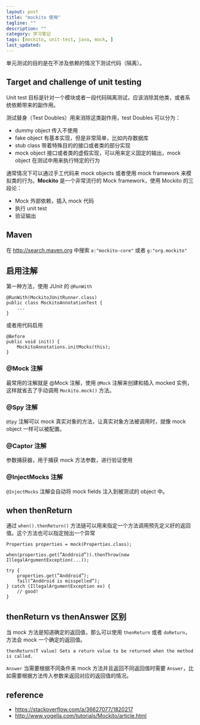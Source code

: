 ```yaml
---
layout: post
title: "mockito 使用"
tagline: ""
description: ""
category: 学习笔记
tags: [mockito, unit-test, java, mock, ]
last_updated:
---
```



单元测试的目的是在不涉及依赖的情况下测试代码（隔离）。

## Target and challenge of unit testing
Unit test 目标是针对一个模块或者一段代码隔离测试，应该消除其他类，或者系统依赖带来的副作用。

测试替身（Test Doubles）用来消除这类副作用，test Doubles 可以分为：

- dummy object 传入不使用
- fake object 有基本实现，但是非常简单，比如内存数据库
- stub class 带着特殊目的的接口或者类的部分实现
- mock object 接口或者类的虚假实现，可以用来定义固定的输出，mock object 在测试中用来执行特定的行为

通常情况下可以通过手工代码来 mock objects 或者使用 mock framework 来模拟类的行为。**Mockito** 是一个非常流行的 Mock framework，使用 Mockito 的三段论：

- Mock 外部依赖，插入 mock 代码
- 执行 unit test
- 验证输出

## Maven
在 <http://search.maven.org> 中搜索 `a:"mockito-core"` 或者 `g:"org.mockito"`

## 启用注解

第一种方法，使用 JUnit 的 `@RunWith`

    @RunWith(MockitoJUnitRunner.class)
    public class MockitoAnnotationTest {
        ...
    }

或者用代码启用

    @Before
    public void init() {
        MockitoAnnotations.initMocks(this);
    }

### @Mock 注解
最常用的注解就是 @Mock 注解，使用 `@Mock` 注解来创建和插入 mocked 实例，这样就省去了手动调用 `Mockito.mock()` 方法。

### @Spy 注解
`@Spy` 注解可以 mock 真实对象的方法，让真实对象方法被调用时，就像 mock object 一样可以被配置。

### @Captor 注解
参数捕获器，用于捕获 mock 方法参数，进行验证使用

### @InjectMocks 注解
`@InjectMocks` 注解会自动将 mock fields 注入到被测试的 object 中。

## when thenReturn
通过 `when().thenReturn()` 方法链可以用来指定一个方法调用预先定义好的返回值。这个方法也可以指定抛出一个异常

    Properties properties = mock(Properties.class);

    when(properties.get(”Anddroid”)).thenThrow(new IllegalArgumentException(...));

    try {
        properties.get(”Anddroid”);
        fail(”Anddroid is misspelled”);
    } catch (IllegalArgumentException ex) {
        // good!
    }

## thenReturn vs thenAnswer 区别
当 mock 方法是知道确定的返回值，那么可以使用 `thenReturn` 或者 `doReturn`，方法会 mock 一个确定的返回值。

    thenReturn(T value) Sets a return value to be returned when the method is called.

`Answer` 当需要根据不同条件来 mock 方法并且返回不同返回值时需要 `Answer`，比如需要根据方法传入参数来返回对应的返回值的情况。

## reference

- <https://stackoverflow.com/a/36627077/1820217>
- <http://www.vogella.com/tutorials/Mockito/article.html>
